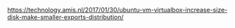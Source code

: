 <!--more-->
https://technology.amis.nl/2017/01/30/ubuntu-vm-virtualbox-increase-size-disk-make-smaller-exports-distribution/
